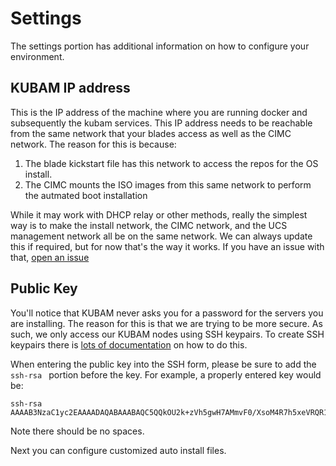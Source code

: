 # Settings

The settings portion has additional information on how to configure your environment. 

## KUBAM IP address

This is the IP address of the machine where you are running docker and subsequently the kubam services.  This IP address needs to be reachable from the same network that your blades access as well as the CIMC network.  The reason for this is because:

1. The blade kickstart file has this network to access the repos for the OS install. 
2. The CIMC mounts the ISO images from this same network to perform the autmated boot installation

While it may work with DHCP relay or other methods, really the simplest way is to make the install network, the CIMC network, and the UCS management network all be on the same network.  We can always update this if required, but for now that's the way it works.  If you have an issue with that, [open an issue](https://github.com/CiscoUcs/KUBAM-Frontend/issues)

## Public Key

You'll notice that KUBAM never asks you for a password for the servers you are installing.  The reason for this is that we are trying to be more secure.  As such, we only access our KUBAM nodes using SSH keypairs.  To create SSH keypairs there is [lots of documentation](https://www.digitalocean.com/community/tutorials/how-to-set-up-ssh-keys--2) on how to do this. 

When entering the public key into the SSH form, please be sure to add the ```ssh-rsa ``` portion before the key.  For example, a properly entered key would be: 

```
ssh-rsa AAAAB3NzaC1yc2EAAAADAQABAAABAQC5QQkOU2k+zVh5gwH7AMmvF0/XsoM4R7h5xeVRQR1IBeeHjHAKoTXX04VbUD+g+9sHnsOvi+MgkHJ55EryZe7YVNI3ylfL0h1quq60Z0tFysA/6X45eJXcu5qAiLk9lkxxOrMO1x0PfVuvzJSqBA8KnPsj6F47bnM787K8x7ZfJG2nJNVZ/ZtQ+sCMcq/HSrmV6r1kY0ZmaiQWHFyR1vhY0i7h1IWVHCbXTfKMcxYfldUtiyZSMErISIcsOv2LckU6R9xOcJGYZboEkle5nrw89Pf0k+H9KXiHYG4RbldsHV1t8xbkGzZYmYXByrJd8N2+78y8HeKJyN09TpB9R9en
```
Note there should be no spaces. 

Next you can configure customized auto install files. 
